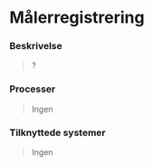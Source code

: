 # Målerregistrering

### Beskrivelse

> ?

### Processer

> Ingen

### Tilknyttede systemer

> Ingen
